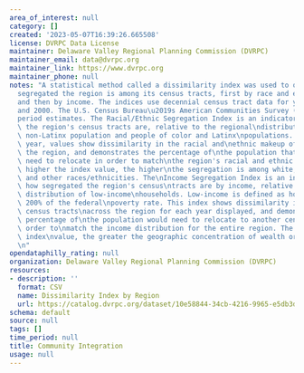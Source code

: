 ```yaml
---
area_of_interest: null
category: []
created: '2023-05-07T16:39:26.665508'
license: DVRPC Data License
maintainer: Delaware Valley Regional Planning Commission (DVRPC)
maintainer_email: data@dvrpc.org
maintainer_link: https://www.dvrpc.org
maintainer_phone: null
notes: "A statistical method called a dissimilarity index was used to quantify how\n\
  segregated the region is among its census tracts, first by race and ethnicity,\n\
  and then by income. The indices use decennial census tract data for years 1990\n\
  and 2000. The U.S. Census Bureau\u2019s American Communities Survey (ACS) five-year\n\
  period estimates. The Racial/Ethnic Segregation Index is an indicator of how\nsegregated\
  \ the region's census tracts are, relative to the regional\ndistribution of white,\
  \ non-Latinx population and people of color and Latinx\npopulations. In a given\
  \ year, values show dissimilarity in the racial and\nethnic makeup of tracts across\
  \ the region, and demonstrates the percentage of\nthe population that would, theoretically,\
  \ need to relocate in order to match\nthe region's racial and ethnic makeup. The\
  \ higher the index value, the higher\nthe segregation is among white, non-Latinx\
  \ and other races/ethnicities. The\nIncome Segregation Index is an indicator of\
  \ how segregated the region's census\ntracts are by income, relative to the regional\
  \ distribution of low-income\nhouseholds. Low-income is defined as households below\
  \ 200% of the federal\npoverty rate. This index shows dissimilarity in income for\
  \ census tracts\nacross the region for each year displayed, and demonstrates what\
  \ percentage of\nthe population would need to relocate to another census tract in\
  \ order to\nmatch the income distribution for the entire region. The higher the\
  \ index\nvalue, the greater the geographic concentration of wealth or poverty.\n\
  \n"
opendataphilly_rating: null
organization: Delaware Valley Regional Planning Commission (DVRPC)
resources:
- description: ''
  format: CSV
  name: Dissimilarity Index by Region
  url: https://catalog.dvrpc.org/dataset/10e58844-34cb-4216-9965-e5db3d12c494/resource/94895009-5d3c-4223-8bab-baf4f1259dd7/download/community_integration.dissimilarity_index_by_region.csv
schema: default
source: null
tags: []
time_period: null
title: Community Integration
usage: null
---
```

